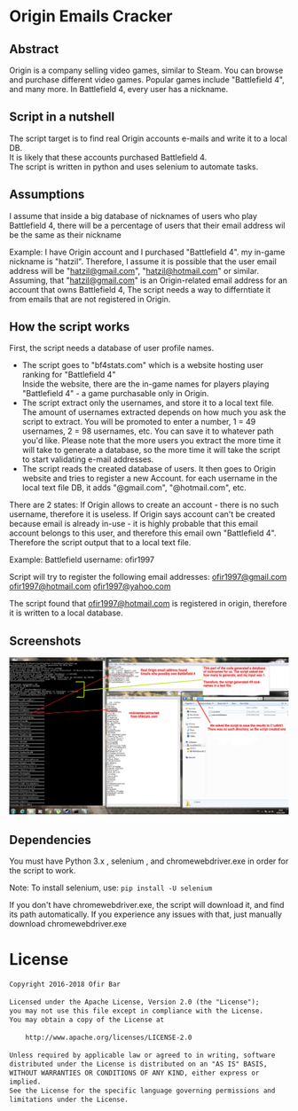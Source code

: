 # Origin Emails Cracker

## Abstract
Origin is a company selling video games, similar to Steam. You can browse and purchase different
video games. Popular games include "Battlefield 4", and many more.
In Battlefield 4, every user has a nickname.

## Script in a nutshell
The script target is to find real Origin accounts e-mails and write it to a local DB. </br>
It is likely that these accounts purchased Battlefield 4. </br>
The script is written in python and uses selenium to automate tasks. </br>

## Assumptions
I assume that inside a big database of nicknames of users who play Battlefield 4,
there will be a percentage of users that their email address wil be the same as their nickname</br>

Example: I have Origin account and I purchased "Battlefield 4". my in-game nickname is "hatzil".
Therefore, I assume it is possible that the user email address will be "hatzil@gmail.com", "hatzil@hotmail.com" or similar.
</br>
Assuming, that "hatzil@gmail.com" is an Origin-related email address for an account that owns Battlefield 4, The script needs a way to differntiate it from emails that are not registered in Origin.

## How the script works
First, the script needs a database of user profile names.
* The script goes to "bf4stats.com" which is a website hosting user ranking for "Battlefield 4" </br>
Inside the website, there are the in-game names for players playing "Battlefield 4" - a game purchasable only in Origin. </br>
* The script extract only the usernames, and store it to a local text file. The amount of usernames extracted depends on how much you ask the script to extract. You will be promoted to enter a number, 1 = 49 usernames, 2 = 98 usernames, etc.
You can save it to whatever path you'd like. Please note that the more users you extract the more time it will take to generate a database, so the more time it will take the script to start validating e-mail addresses.
* The script reads the created database of users. It then goes to Origin website and tries to register a new Account.
for each username in the local text file DB, it adds "@gmail.com", "@hotmail.com", etc.

There are 2 states:
If Origin allows to create an account - there is no such username, therefore it is useless.
If Origin says account can't be created because email is already in-use - it is highly probable that this email account belongs to this user, and therefore this email own "Battlefield 4". Therefore the script output that to a local text file.

Example:
Battlefield username: ofir1997

Script will try to register the following email addresses:
ofir1997@gmail.com
ofir1997@hotmail.com
ofir1997@yahoo.com

The script found that ofir1997@hotmail.com is registered in origin, therefore it is written to a local database.

## Screenshots
![Script in Action](infograph.jpg)

## Dependencies 
You must have Python 3.x , selenium , and chromewebdriver.exe in order for the script to work.

Note:
To install selenium, use:
```pip install -U selenium```

If you don't have chromewebdriver.exe, the script will download it, and find its path automatically.
If you experience any issues with that, just manually download chromewebdriver.exe

# License
```
Copyright 2016-2018 Ofir Bar

Licensed under the Apache License, Version 2.0 (the "License");
you may not use this file except in compliance with the License.
You may obtain a copy of the License at

    http://www.apache.org/licenses/LICENSE-2.0

Unless required by applicable law or agreed to in writing, software
distributed under the License is distributed on an "AS IS" BASIS,
WITHOUT WARRANTIES OR CONDITIONS OF ANY KIND, either express or implied.
See the License for the specific language governing permissions and
limitations under the License.
```


